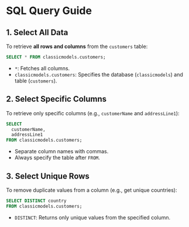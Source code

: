 # SQL Query Guide

## 1. Select All Data
To retrieve **all rows and columns** from the `customers` table:

```sql
SELECT * FROM classicmodels.customers;
```

- `*`: Fetches all columns.
- `classicmodels.customers`: Specifies the database (`classicmodels`) and table (`customers`).

## 2. Select Specific Columns
To retrieve only specific columns (e.g., `customerName` and `addressLine1`):

```sql
SELECT
  customerName,
  addressLine1
FROM classicmodels.customers;
```

- Separate column names with commas.
- Always specify the table after `FROM`.

## 3. Select Unique Rows
To remove duplicate values from a column (e.g., get unique countries):

```sql
SELECT DISTINCT country
FROM classicmodels.customers;
```

- `DISTINCT`: Returns only unique values from the specified column.

